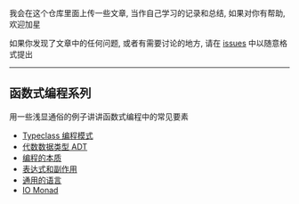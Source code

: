 我会在这个仓库里面上传一些文章, 当作自己学习的记录和总结, 如果对你有帮助, 欢迎加星

如果你发现了文章中的任何问题, 或者有需要讨论的地方, 请在 [issues](https://github.com/houyuanjie/posts/issues) 中以随意格式提出

---

## 函数式编程系列

用一些浅显通俗的例子讲讲函数式编程中的常见要素

- [Typeclass 编程模式](./%E5%87%BD%E6%95%B0%E5%BC%8F%E7%BC%96%E7%A8%8B/01_Typeclass%20%E7%BC%96%E7%A8%8B%E6%A8%A1%E5%BC%8F.md)
- [代数数据类型 ADT](./%E5%87%BD%E6%95%B0%E5%BC%8F%E7%BC%96%E7%A8%8B/02_%E4%BB%A3%E6%95%B0%E6%95%B0%E6%8D%AE%E7%B1%BB%E5%9E%8B%20ADT.md)
- [编程的本质](./%E5%87%BD%E6%95%B0%E5%BC%8F%E7%BC%96%E7%A8%8B/03_%E7%BC%96%E7%A8%8B%E7%9A%84%E6%9C%AC%E8%B4%A8.md)
- [表达式和副作用](./%E5%87%BD%E6%95%B0%E5%BC%8F%E7%BC%96%E7%A8%8B/04_%E8%A1%A8%E8%BE%BE%E5%BC%8F%E5%92%8C%E5%89%AF%E4%BD%9C%E7%94%A8.md)
- [通用的语言](./%E5%87%BD%E6%95%B0%E5%BC%8F%E7%BC%96%E7%A8%8B/05_%E9%80%9A%E7%94%A8%E7%9A%84%E8%AF%AD%E8%A8%80.md)
- [IO Monad](./%E5%87%BD%E6%95%B0%E5%BC%8F%E7%BC%96%E7%A8%8B/06_IO%20Monad.md)

